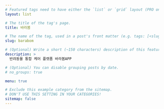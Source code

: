 ```yaml
---
# Featured tags need to have either the `list` or `grid` layout (PRO only).
layout: list

# The title of the tag's page.
title: 바라봄

# The name of the tag, used in a post's front matter (e.g. tags: [<slug>]).
slug: barabom

# (Optional) Write a short (~150 characters) description of this featured tag.
description: >
  반려동물 통합 케어 플랫폼 바라봄APP

# (Optional) You can disable grouping posts by date.
# no_groups: true

menu: true

# Exclude this example category from the sitemap.
# DON'T USE THIS SETTING IN YOUR CATEGORIES!
sitemap: false
---
```

